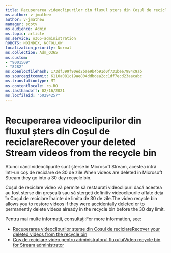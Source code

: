 ```yaml
---
title: Recuperarea videoclipurilor din fluxul șters din Coșul de reciclare
ms.author: v-jmathew
author: v-jmathew
manager: scotv
ms.audience: Admin
ms.topic: article
ms.service: o365-administration
ROBOTS: NOINDEX, NOFOLLOW
localization_priority: Normal
ms.collection: Adm_O365
ms.custom:
- "9001509"
- "8282"
ms.openlocfilehash: 173df399f90ed2bae9b4b91d0f731bee7984c9ab
ms.sourcegitcommit: 6110a081c19ae804ddbdea2cc1df7ecd23aacabc
ms.translationtype: MT
ms.contentlocale: ro-RO
ms.lasthandoff: 02/16/2021
ms.locfileid: "50294257"
---
```

# <a name="recover-your-deleted-stream-videos-from-the-recycle-bin"></a><span data-ttu-id="01877-102">Recuperarea videoclipurilor din fluxul șters din Coșul de reciclare</span><span class="sxs-lookup"><span data-stu-id="01877-102">Recover your deleted Stream videos from the recycle bin</span></span>

<span data-ttu-id="01877-103">Atunci când videoclipurile sunt șterse în Microsoft Stream, acestea intră într-un coș de reciclare de 30 de zile.</span><span class="sxs-lookup"><span data-stu-id="01877-103">When videos are deleted in Microsoft Stream they go into a 30 day recycle bin.</span></span>

<span data-ttu-id="01877-104">Coșul de reciclare video vă permite să restaurați videoclipuri dacă acestea au fost șterse din greșeală sau să ștergeți definitiv videoclipurile aflate deja în Coșul de reciclare înainte de limita de 30 de zile.</span><span class="sxs-lookup"><span data-stu-id="01877-104">The video recycle bin allows you to restore videos if they were accidentally deleted or to permanently delete videos already in the recycle bin before the 30 day limit.</span></span>

<span data-ttu-id="01877-105">Pentru mai multe informații, consultați:</span><span class="sxs-lookup"><span data-stu-id="01877-105">For more information, see:</span></span>

- [<span data-ttu-id="01877-106">Recuperarea videoclipurilor șterse din Coșul de reciclare</span><span class="sxs-lookup"><span data-stu-id="01877-106">Recover your deleted videos from the recycle bin</span></span>](https://docs.microsoft.com/stream/portal-my-recycle-bin)
- [<span data-ttu-id="01877-107">Coș de reciclare video pentru administratorul fluxului</span><span class="sxs-lookup"><span data-stu-id="01877-107">Video recycle bin for Stream administrator</span></span>](https://docs.microsoft.com/stream/admin-recycle-bin)

